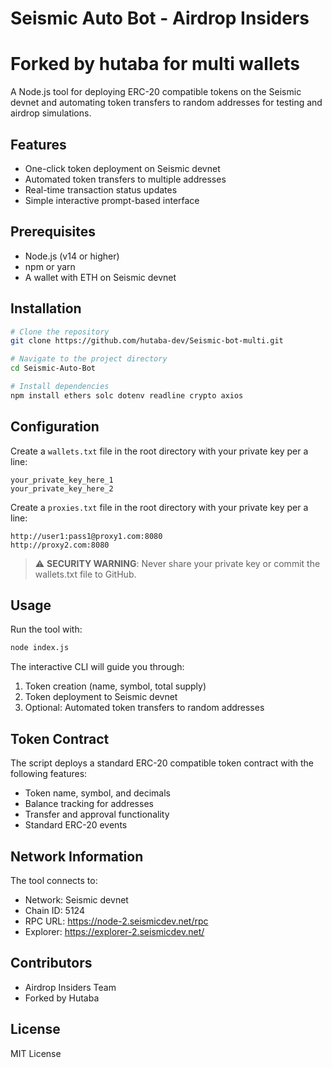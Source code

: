 # Seismic Auto Bot - Airdrop Insiders 
# Forked by hutaba for multi wallets

A Node.js tool for deploying ERC-20 compatible tokens on the Seismic devnet and automating token transfers to random addresses for testing and airdrop simulations.

## Features

- One-click token deployment on Seismic devnet
- Automated token transfers to multiple addresses
- Real-time transaction status updates
- Simple interactive prompt-based interface

## Prerequisites

- Node.js (v14 or higher)
- npm or yarn
- A wallet with ETH on Seismic devnet

## Installation

```bash
# Clone the repository
git clone https://github.com/hutaba-dev/Seismic-bot-multi.git

# Navigate to the project directory
cd Seismic-Auto-Bot

# Install dependencies
npm install ethers solc dotenv readline crypto axios
```

## Configuration

Create a `wallets.txt` file in the root directory with your private key per a line:

```
your_private_key_here_1
your_private_key_here_2
```
Create a `proxies.txt` file in the root directory with your private key per a line:
```
http://user1:pass1@proxy1.com:8080
http://proxy2.com:8080
```

> ⚠️ **SECURITY WARNING**: Never share your private key or commit the wallets.txt file to GitHub.

## Usage

Run the tool with:

```bash
node index.js
```

The interactive CLI will guide you through:

1. Token creation (name, symbol, total supply)
2. Token deployment to Seismic devnet
3. Optional: Automated token transfers to random addresses

## Token Contract

The script deploys a standard ERC-20 compatible token contract with the following features:

- Token name, symbol, and decimals
- Balance tracking for addresses
- Transfer and approval functionality
- Standard ERC-20 events

## Network Information

The tool connects to:
- Network: Seismic devnet
- Chain ID: 5124
- RPC URL: https://node-2.seismicdev.net/rpc
- Explorer: https://explorer-2.seismicdev.net/

## Contributors

- Airdrop Insiders Team
- Forked by Hutaba

## License

MIT License
